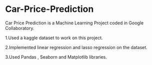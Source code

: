 # Car-Price-Prediction
Car Price Prediction is a Machine Learning Project coded in Google Collaboratory.

1.Used a kaggle dataset to work on this project.

2.Implemented linear regression and lasso regression on the dataset.

3.Used Pandas , Seaborn and Matplotlib libraries.
